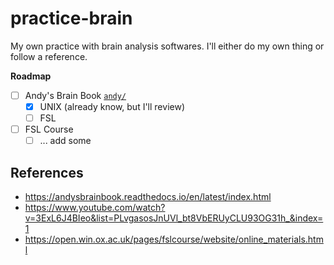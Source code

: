 # practice-brain

My own practice with brain analysis softwares. I'll either do my own thing or follow a reference.

**Roadmap**

- [ ] Andy's Brain Book [`andy/`](./andy)
	- [x] UNIX (already know, but I'll review)
	- [ ] FSL 
- [ ] FSL Course
	- [ ] ... add some  

## References

- https://andysbrainbook.readthedocs.io/en/latest/index.html
- https://www.youtube.com/watch?v=3ExL6J4BIeo&list=PLvgasosJnUVl_bt8VbERUyCLU93OG31h_&index=1
- https://open.win.ox.ac.uk/pages/fslcourse/website/online_materials.html 
